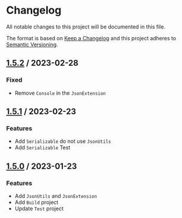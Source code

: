 # Changelog
All notable changes to this project will be documented in this file.

The format is based on [Keep a Changelog](http://keepachangelog.com/en/1.0.0/)
and this project adheres to [Semantic Versioning](http://semver.org/spec/v2.0.0.html).

## [1.5.2] / 2023-02-28
### Fixed
- Remove `Console` in the `JsonExtension`

## [1.5.1] / 2023-02-23
### Features
- Add `Serializable` do not use `JsonUtils`
- Add `Serializable` Test

## [1.5.0] / 2023-01-23
### Features
- Add `JsonUtils` and `JsonExtension`
- Add `Build` project
- Update `Test` project

[vNext]: ../../compare/1.5.0...HEAD
[1.5.2]: ../../compare/1.5.1...1.5.2
[1.5.1]: ../../compare/1.5.0...1.5.1
[1.5.0]: ../../compare/1.5.0